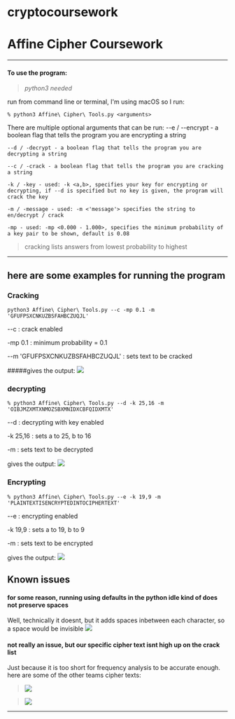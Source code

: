 # cryptocoursework
# Affine Cipher Coursework

------------

#### To use the program:
> *python3 needed*

run from command line or terminal, I'm using macOS so I run:

`% python3 Affine\ Cipher\ Tools.py <arguments>`

There are multiple optional arguments that can be run:
     --e / --encrypt - a boolean flag that tells the program you are encrypting a string
     
    --d / -decrypt - a boolean flag that tells the program you are decrypting a string
    
    --c / -crack - a boolean flag that tells the program you are cracking a string
    
    -k / -key - used: -k <a,b>, specifies your key for encrypting or decrypting, if --d is specified but no key is given, the program will crack the key
    
    -m / -message - used: -m <'message'> specifies the string to en/decrypt / crack
    
    -mp - used: -mp <0.000 - 1.000>, specifies the minimum probability of a key pair to be shown, default is 0.08


> cracking lists answers from lowest probability to highest

------------

## here are some examples for running the program
### Cracking
`python3 Affine\ Cipher\ Tools.py --c -mp 0.1 -m 'GFUFPSXCNKUZBSFAHBCZUQJL'`

--c : crack enabled 

-mp 0.1 : minimum probability = 0.1

--m 'GFUFPSXCNKUZBSFAHBCZUQJL' : sets text to be cracked

#####gives the output:
![](https://raw.githubusercontent.com/chxque/cryptocoursework/main/images/Screenshot%202021-03-25%20at%2018.48.10.png)

### decrypting
`% python3 Affine\ Cipher\ Tools.py --d -k 25,16 -m 'OIBJMZXMTXNMOZSBXMNIDXCBFQIDXMTX'`

--d : decrypting with key enabled

-k 25,16 : sets a to 25, b to 16

-m : sets text to be decrypted

gives the output:
![](https://raw.githubusercontent.com/chxque/cryptocoursework/main/images/Screenshot%202021-03-25%20at%2019.17.22.png)

### Encrypting
`% python3 Affine\ Cipher\ Tools.py --e -k 19,9 -m 'PLAINTEXTISENCRYPTEDINTOCIPHERTEXT'
`

--e : encrypting enabled

-k 19,9 : sets a to 19, b to 9

-m : sets text to be encrypted

gives the output:
![](https://raw.githubusercontent.com/chxque/cryptocoursework/main/images/Screenshot%202021-03-25%20at%2019.19.48.png)

## Known issues
#### for some reason, running using defaults in the python idle kind of does not preserve spaces
Well, technically it doesnt, but it adds spaces inbetween each character, so a space would be invisible
![](https://raw.githubusercontent.com/chxque/cryptocoursework/main/images/Screenshot%202021-03-25%20at%2018.49.31.png)

#### not really an issue, but our specific cipher text isnt high up on the crack list
Just because it is  too short for frequency analysis to be accurate enough.
here are some of the other teams cipher texts:
> ![](https://raw.githubusercontent.com/chxque/cryptocoursework/main/images/MicrosoftTeams-image.png)

> ![](https://raw.githubusercontent.com/chxque/cryptocoursework/main/images/MicrosoftTeams-image2.png)

------------

